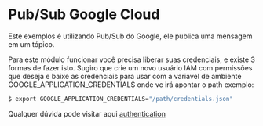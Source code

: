 # Pub/Sub Google Cloud

Este exemplos é utilizando Pub/Sub do Google, ele publica uma mensagem em um tópico.

Para este módulo funcionar você precisa liberar suas credenciais, e existe 3 formas de fazer isto. Sugiro que crie um novo usuário IAM com permissões que deseja e baixe as credenciais para usar com a variavel de ambiente GOOGLE_APPLICATION_CREDENTIALS onde vc irá apontar o path exemplo:

```bash
$ export GOOGLE_APPLICATION_CREDENTIALS="/path/credentials.json"
```

Qualquer dúvida pode visitar aqui [authentication](https://cloud.google.com/docs/authentication/production#command-line)


